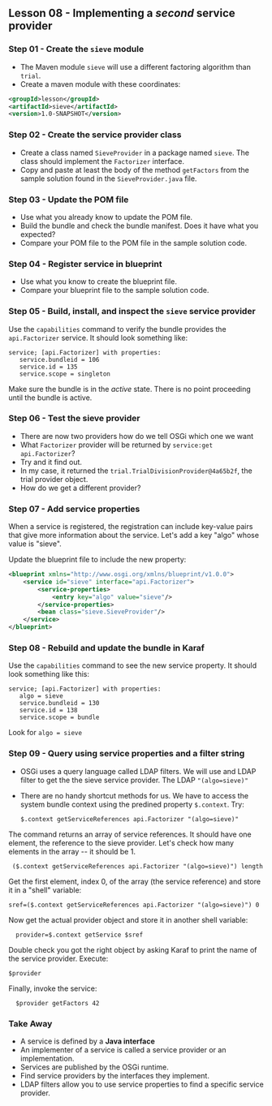 ## Lesson 08 - Implementing a _second_ service provider
 

### Step 01 - Create the `sieve` module
* The Maven module `sieve` will use a different factoring algorithm than `trial`. 
* Create a maven module with these coordinates:

```xml
<groupId>lesson</groupId>
<artifactId>sieve</artifactId>
<version>1.0-SNAPSHOT</version>
```

### Step 02 - Create the service provider class

* Create a class named `SieveProvider` in a package named `sieve`. The class should implement the 
`Factorizer` interface.
* Copy and paste at least the body of the method `getFactors` from the sample solution found in 
the `SieveProvider.java` file. 

### Step 03 - Update the POM file
* Use what you already know to update the POM file.
* Build the bundle and check the bundle manifest. Does it have what you expected?
* Compare your POM file to the POM file in the sample solution code.

### Step 04 - Register service in blueprint
* Use what you know to create the blueprint file.
* Compare your blueprint file to the sample solution code.

### Step 05 - Build, install, and inspect the `sieve` service provider
Use the `capabilities` command to verify the bundle provides the `api.Factorizer` service. It
should look something like:

```text
service; [api.Factorizer] with properties:
   service.bundleid = 106
   service.id = 135
   service.scope = singleton
```

Make sure the bundle is in the *active* state. There is no point proceeding until the bundle 
is active.

### Step 06 - Test the sieve provider
- There are now two providers how do we tell OSGi which one we want
- What `Factorizer` provider will be returned by `service:get api.Factorizer`?
- Try and it find out. 
- In my case, it returned the `trial.TrialDivisionProvider@4a65b2f`, the trial provider object.
- How do we get a different provider?

### Step  07 - Add service properties
When a service is registered, the registration can include key-value pairs that give more 
information about the service. Let's add a key "algo" whose value is "sieve".

Update the blueprint file to include the new property:

```xml
<blueprint xmlns="http://www.osgi.org/xmlns/blueprint/v1.0.0">
    <service id="sieve" interface="api.Factorizer">
        <service-properties>
            <entry key="algo" value="sieve"/>
        </service-properties>
        <bean class="sieve.SieveProvider"/>
    </service>
</blueprint>
```

### Step 08 - Rebuild and update the bundle in Karaf
Use the `capabilities` command to see the new service property. It should look something like this:

```text
service; [api.Factorizer] with properties:
   algo = sieve
   service.bundleid = 130
   service.id = 138
   service.scope = bundle
```
Look for `algo = sieve`

### Step 09 - Query using service properties and a filter string
- OSGi uses a query language called LDAP filters. We will use and LDAP filter to get the 
the sieve service provider. The LDAP `"(algo=sieve)"`
- There are no handy shortcut methods for us. We have to access the system bundle context using
the predined property `$.context`. Try: 

      $.context getServiceReferences api.Factorizer "(algo=sieve)"

The command returns an array of service references. It should have one element, the reference
to the sieve provider. Let's check how many elements in the array -- it should be 1.

     ($.context getServiceReferences api.Factorizer "(algo=sieve)") length

Get the first element, index 0, of the array (the service reference)
and store it in a "shell" variable:

    sref=($.context getServiceReferences api.Factorizer "(algo=sieve)") 0
    

Now get the actual provider object and store it in another shell variable:

      provider=$.context getService $sref
      
Double check you got the right object by asking Karaf to print the name of the service
provider. Execute:

    $provider
   
Finally, invoke the service:

      $provider getFactors 42
 
### Take Away
- A service is defined by a **Java interface**
- An implementer of a service is called a service provider or an implementation.
- Services are published by the OSGi runtime. 
- Find service providers by the interfaces they implement.
- LDAP filters allow you to use service properties to find a specific service provider.